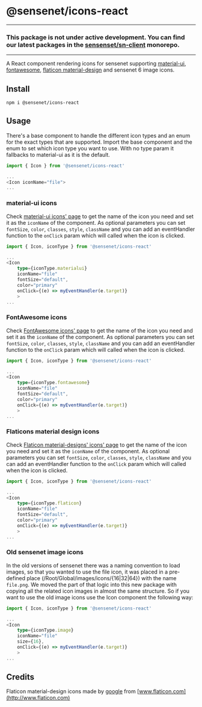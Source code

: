 # @sensenet/icons-react

------
### This package is not under active development. You can find our latest packages in the [sensenset/sn-client](https://github.com/sensenet/sn-client) monorepo.
------

A React component rendering icons for sensenet supporting [material-ui](https://material.io/tools/icons/), [fontawesome](https://fontawesome.com/icons?d=gallery), [flaticon material-design](https://www.flaticon.com/packs/material-design) and sensenet 6 image icons. 

## Install

``` npm i @sensenet/icons-react ```

## Usage

There's a base component to handle the different icon types and an enum for the exact types that are supported. Import the base component and the enum to set which icon type you want to use. With no type param it fallbacks to material-ui as it is the default.

```ts
import { Icon } from '@sensenet/icons-react'

...
<Icon iconName="file">
...

```

### material-ui icons

Check [material-ui icons' page](https://material.io/tools/icons/?style=baseline) to get the name of the icon you need and set it as the ```iconName``` of the component. As optional parameters you can set ```fontSize```, ```color```, ```classes```, ```style```, ```className``` and you can add an eventHandler function to the ```onClick``` param which will called when the icon is clicked.

```ts
import { Icon, iconType } from '@sensenet/icons-react'

...
<Icon 
    type={iconType.materialui} 
    iconName="file"
    fontSize="default",
    color="primary"
    onClick={(e) => myEventHandler(e.target)}
    >
...

```

### FontAwesome icons

Check [FontAwesome icons' page](https://fontawesome.com/icons?d=gallery) to get the name of the icon you need and set it as the ```iconName``` of the component. As optional parameters you can set ```fontSize```, ```color```, ```classes```, ```style```, ```className``` and you can add an eventHandler function to the ```onClick``` param which will called when the icon is clicked.

```ts
import { Icon, iconType } from '@sensenet/icons-react'

...
<Icon 
    type={iconType.fontawesome} 
    iconName="file"
    fontSize="default",
    color="primary"
    onClick={(e) => myEventHandler(e.target)}
    >
...

```

### Flaticons material design icons

Check [Flaticon material-designs' icons' page](https://www.flaticon.com/packs/material-design) to get the name of the icon you need and set it as the ```iconName``` of the component. As optional parameters you can set ```fontSize```, ```color```, ```classes```, ```style```, ```className``` and you can add an eventHandler function to the ```onClick``` param which will called when the icon is clicked.

```ts
import { Icon, iconType } from '@sensenet/icons-react'

...
<Icon 
    type={iconType.flaticon} 
    iconName="file"
    fontSize="default",
    color="primary"
    onClick={(e) => myEventHandler(e.target)}
    >
...

```

### Old sensenet image icons

In the old versions of sensenet there was a naming convention to load images, so that you wanted to use the file icon, it was placed in a pre-defined place (/Root/Global/images/icons/{16|32|64}) with the name ```file.png```. We moved the part of that logic into this new package with copying all the related icon images in almost the same structure. So if you want to use the old image icons use the Icon component the following way:

```ts
import { Icon, iconType } from '@sensenet/icons-react'

...
<Icon 
    type={iconType.image} 
    iconName="file"
    size={16},
    onClick={(e) => myEventHandler(e.target)}
    >
...

```

## Credits

Flaticon material-design icons made by [google](http://www.google.com) from [www.flaticon.com](http://www.flaticon.com)
